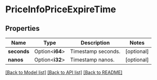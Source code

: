 # PriceInfoPriceExpireTime

## Properties

Name | Type | Description | Notes
------------ | ------------- | ------------- | -------------
**seconds** | Option<**i64**> | Timestamp seconds. | [optional]
**nanos** | Option<**i32**> | Timestamp nanos. | [optional]

[[Back to Model list]](../README.md#documentation-for-models) [[Back to API list]](../README.md#documentation-for-api-endpoints) [[Back to README]](../README.md)


